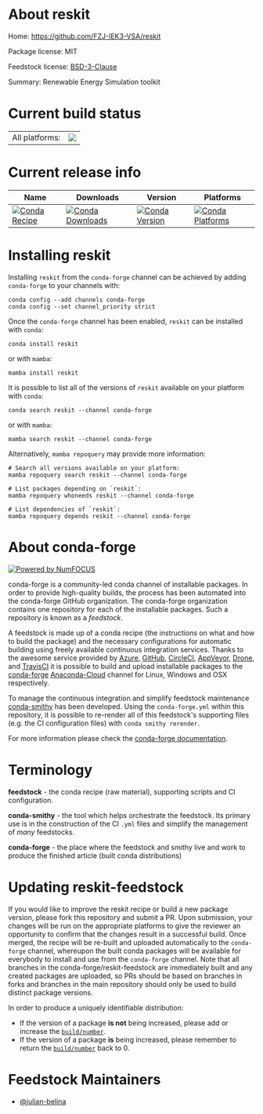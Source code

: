 About reskit
============

Home: https://github.com/FZJ-IEK3-VSA/reskit

Package license: MIT

Feedstock license: [BSD-3-Clause](https://github.com/conda-forge/reskit-feedstock/blob/main/LICENSE.txt)

Summary: Renewable Energy Simulation toolkit

Current build status
====================


<table><tr><td>All platforms:</td>
    <td>
      <a href="https://dev.azure.com/conda-forge/feedstock-builds/_build/latest?definitionId=17892&branchName=main">
        <img src="https://dev.azure.com/conda-forge/feedstock-builds/_apis/build/status/reskit-feedstock?branchName=main">
      </a>
    </td>
  </tr>
</table>

Current release info
====================

| Name | Downloads | Version | Platforms |
| --- | --- | --- | --- |
| [![Conda Recipe](https://img.shields.io/badge/recipe-reskit-green.svg)](https://anaconda.org/conda-forge/reskit) | [![Conda Downloads](https://img.shields.io/conda/dn/conda-forge/reskit.svg)](https://anaconda.org/conda-forge/reskit) | [![Conda Version](https://img.shields.io/conda/vn/conda-forge/reskit.svg)](https://anaconda.org/conda-forge/reskit) | [![Conda Platforms](https://img.shields.io/conda/pn/conda-forge/reskit.svg)](https://anaconda.org/conda-forge/reskit) |

Installing reskit
=================

Installing `reskit` from the `conda-forge` channel can be achieved by adding `conda-forge` to your channels with:

```
conda config --add channels conda-forge
conda config --set channel_priority strict
```

Once the `conda-forge` channel has been enabled, `reskit` can be installed with `conda`:

```
conda install reskit
```

or with `mamba`:

```
mamba install reskit
```

It is possible to list all of the versions of `reskit` available on your platform with `conda`:

```
conda search reskit --channel conda-forge
```

or with `mamba`:

```
mamba search reskit --channel conda-forge
```

Alternatively, `mamba repoquery` may provide more information:

```
# Search all versions available on your platform:
mamba repoquery search reskit --channel conda-forge

# List packages depending on `reskit`:
mamba repoquery whoneeds reskit --channel conda-forge

# List dependencies of `reskit`:
mamba repoquery depends reskit --channel conda-forge
```


About conda-forge
=================

[![Powered by
NumFOCUS](https://img.shields.io/badge/powered%20by-NumFOCUS-orange.svg?style=flat&colorA=E1523D&colorB=007D8A)](https://numfocus.org)

conda-forge is a community-led conda channel of installable packages.
In order to provide high-quality builds, the process has been automated into the
conda-forge GitHub organization. The conda-forge organization contains one repository
for each of the installable packages. Such a repository is known as a *feedstock*.

A feedstock is made up of a conda recipe (the instructions on what and how to build
the package) and the necessary configurations for automatic building using freely
available continuous integration services. Thanks to the awesome service provided by
[Azure](https://azure.microsoft.com/en-us/services/devops/), [GitHub](https://github.com/),
[CircleCI](https://circleci.com/), [AppVeyor](https://www.appveyor.com/),
[Drone](https://cloud.drone.io/welcome), and [TravisCI](https://travis-ci.com/)
it is possible to build and upload installable packages to the
[conda-forge](https://anaconda.org/conda-forge) [Anaconda-Cloud](https://anaconda.org/)
channel for Linux, Windows and OSX respectively.

To manage the continuous integration and simplify feedstock maintenance
[conda-smithy](https://github.com/conda-forge/conda-smithy) has been developed.
Using the ``conda-forge.yml`` within this repository, it is possible to re-render all of
this feedstock's supporting files (e.g. the CI configuration files) with ``conda smithy rerender``.

For more information please check the [conda-forge documentation](https://conda-forge.org/docs/).

Terminology
===========

**feedstock** - the conda recipe (raw material), supporting scripts and CI configuration.

**conda-smithy** - the tool which helps orchestrate the feedstock.
                   Its primary use is in the construction of the CI ``.yml`` files
                   and simplify the management of *many* feedstocks.

**conda-forge** - the place where the feedstock and smithy live and work to
                  produce the finished article (built conda distributions)


Updating reskit-feedstock
=========================

If you would like to improve the reskit recipe or build a new
package version, please fork this repository and submit a PR. Upon submission,
your changes will be run on the appropriate platforms to give the reviewer an
opportunity to confirm that the changes result in a successful build. Once
merged, the recipe will be re-built and uploaded automatically to the
`conda-forge` channel, whereupon the built conda packages will be available for
everybody to install and use from the `conda-forge` channel.
Note that all branches in the conda-forge/reskit-feedstock are
immediately built and any created packages are uploaded, so PRs should be based
on branches in forks and branches in the main repository should only be used to
build distinct package versions.

In order to produce a uniquely identifiable distribution:
 * If the version of a package **is not** being increased, please add or increase
   the [``build/number``](https://docs.conda.io/projects/conda-build/en/latest/resources/define-metadata.html#build-number-and-string).
 * If the version of a package **is** being increased, please remember to return
   the [``build/number``](https://docs.conda.io/projects/conda-build/en/latest/resources/define-metadata.html#build-number-and-string)
   back to 0.

Feedstock Maintainers
=====================

* [@julian-belina](https://github.com/julian-belina/)

